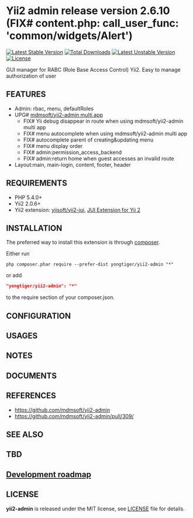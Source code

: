# Yii2 admin release version 2.6.10 (FIX# content.php: call_user_func: 'common/widgets/Alert')

[![Latest Stable Version](https://poser.pugx.org/yongtiger/yii2-admin/v/stable)](https://packagist.org/packages/yongtiger/yii2-admin)
[![Total Downloads](https://poser.pugx.org/yongtiger/yii2-admin/downloads)](https://packagist.org/packages/yongtiger/yii2-admin) 
[![Latest Unstable Version](https://poser.pugx.org/yongtiger/yii2-admin/v/unstable)](https://packagist.org/packages/yongtiger/yii2-admin)
[![License](https://poser.pugx.org/yongtiger/yii2-admin/license)](https://packagist.org/packages/yongtiger/yii2-admin)

GUI manager for RABC (Role Base Access Control) Yii2. Easy to manage authorization of user


## FEATURES

* Admin: rbac, menu, defaultRoles
* UPG# [mdmsoft/yii2-admin multi app](https://github.com/mdmsoft/yii2-admin/pull/309/)
  - FIX# Yii debug disappear in route when using mdmsoft/yii2-admin multi app
  - FIX# menu autocomplete when using mdmsoft/yii2-admin multi app
  - FIX# autocomplete parent of creating&updating menu
  - FIX# menu display order
  - FIX# admin:permission_access_backend
  - FIX# admin:return home when guest accesses an invalid route
* Layout:main, main-login, content, footer, header


## REQUIREMENTS

* PHP 5.4.0+
* Yii2 2.0.6+
* Yii2 extension: [yiisoft/yii2-jui](https://github.com/yiisoft/yii2-jui), [JUI Extension for Yii 2](http://www.yiiframework.com/doc-2.0/ext-jui-index.html)


## INSTALLATION   

The preferred way to install this extension is through [composer](http://getcomposer.org/download/).

Either run

```
php composer.phar require --prefer-dist yongtiger/yii2-admin "*"
```

or add

```json
"yongtiger/yii2-admin": "*"
```

to the require section of your composer.json.


## CONFIGURATION


## USAGES


## NOTES


## DOCUMENTS


## REFERENCES

- https://github.com/mdmsoft/yii2-admin
- https://github.com/mdmsoft/yii2-admin/pull/309/


## SEE ALSO


## TBD


## [Development roadmap](docs/development-roadmap.md)


## LICENSE 
**yii2-admin** is released under the MIT license, see [LICENSE](https://opensource.org/licenses/MIT) file for details.